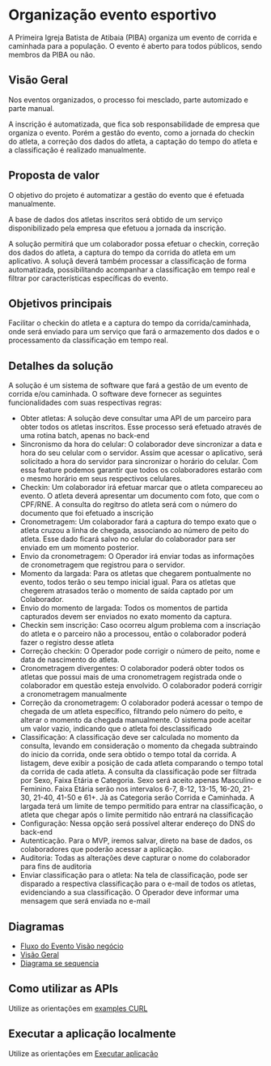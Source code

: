 # Organização evento esportivo
A Primeira Igreja Batista de Atibaia (PIBA) organiza um evento de corrida e caminhada para a população. O evento é aberto para todos públicos, sendo membros da PIBA ou não.

## Visão Geral
Nos eventos organizados, o processo foi mesclado, parte automizado e parte manual.

A inscrição é automatizada, que fica sob responsabilidade de empresa que organiza o evento. Porém a gestão do evento, como a jornada do checkin do atleta, a correção dos dados do atleta, a captação do tempo do atleta e a classificação é realizado manualmente.

## Proposta de valor
O objetivo do projeto é automatizar a gestão do evento que é efetuada manualmente.

A base de dados dos atletas inscritos será obtido de um serviço disponibilizado pela empresa que efetuou a jornada da inscrição.

A solução permitirá que um colaborador possa efetuar o checkin, correção dos dados do atleta, a captura do tempo da corrida do atleta em um aplicativo. A soluçã deverá também processar a classificação de forma automatizada, possibilitando acompanhar a classificação em tempo real e filtrar por características específicas do evento.

## Objetivos principais
Facilitar o checkin do atleta e a captura do tempo da corrida/caminhada, onde será enviado para um serviço que fará o armazemento dos dados e o processamento da classificação em tempo real.

## Detalhes da solução
A solução é um sistema de software que fará a gestão de um evento de corrida e/ou caminhada. O software deve fornecer as seguintes funcionalidades com suas respectivas regras:
 * Obter atletas: A solução deve consultar uma API de um parceiro para obter todos os atletas inscritos. Esse processo será efetuado através de uma rotina batch, apenas no back-end
 * Sincronismo da hora do celular: O colaborador deve sincronizar a data e hora do seu celular com o servidor. Assim que acessar o aplicativo, será solicitado a hora do servidor para sincronizar o horário do celular. Com essa feature podemos garantir que todos os colaboradores estarão com o mesmo horário em seus respectivos celulares.
 * Checkin: Um colaborador irá efetuar marcar que o atleta compareceu ao evento. O atleta deverá apresentar um documento com foto, que com o CPF/RNE. A consulta do regitrso do atleta será com o número do documento que foi efetuado a inscrição
 * Cronometragem: Um colaborador fará a captura do tempo exato que o atleta cruzou a linha de chegada, associando ao número de peito do atleta. Esse dado ficará salvo no celular do colaborador para ser enviado em um momento posterior.
 * Envio da cronometragem: O Operador irá enviar todas as informações de cronometragem que registrou para o servidor.
 * Momento da largada: Para os atletas que chegarem pontualmente no evento, todos terão o seu tempo inicial igual. Para os atletas que chegerem atrasados terão o momento de saída captado por um Colaborador.
 * Envio do momento de largada: Todos os momentos de partida capturados devem ser enviados no exato momento da captura.
 * Checkin sem inscrição: Caso ocorreu algum problema com a inscriação do atleta e o parceiro não a processou, então o colaborador poderá fazer o registro desse atleta
 * Correção checkin: O Operador pode corrigir o número de peito, nome e data de nascimento do atleta.
 * Cronometragem divergentes: O colaborador poderá obter todos os atletas que possui mais de uma cronometragem registrada onde o colaborador em questão esteja envolvido. O colaborador poderá corrigir a cronometragem manualmente
 * Correção da cronometragem: O colaborador poderá acessar o tempo de chegada de um atleta específico, filtrando pelo número do peito, e alterar o momento da chegada manualmente. O sistema pode aceitar um valor vazio, indicando que o atleta foi desclassificado
 * Classificação: A classificação deve ser calculada no momento da consulta, levando em consideração o momento da chegada subtraindo do inicio da corrida, onde sera obtido o tempo total da corrida. A listagem, deve exibir a posição de cada atleta comparando o tempo total da corrida de cada atleta. A consulta da classificação pode ser filtrada por Sexo, Faixa Etária e Categoria. Sexo será aceito apenas Masculino e Feminino. Faixa Etária serão nos intervalos 6-7, 8-12, 13-15, 16-20, 21-30, 21-40, 41-50 e 61+. Jà as Categoria serão Corrida e Caminhada. A largada terá um limite de tempo permitido para entrar na classificação, o atleta que chegar após o limite permitido não entrará na classificação
 * Configuração: Nessa opção será possível alterar endereço do DNS do back-end
 * Autenticação. Para o MVP, iremos salvar, direto na base de dados, os colaboradores que poderão acessar a aplicação.
 * Auditoria: Todas as alterações deve capturar o nome do colaborador para fins de auditoria
 * Enviar classificação para o atleta: Na tela de classificação, pode ser disparado a respectiva classificação para o e-mail de todos os atletas, evidenciando a sua classificação. O Operador deve informar uma mensagem que será enviada no e-mail

## Diagramas
 - [Fluxo do Evento Visão negócio](designer/diagrams/business_event_flow.md)
 - [Visão Geral](designer/diagrams/conteiner_diagram.md)
 - [Diagrama se sequencia](designer/diagrams/sequence_general.md)

## Como utilizar as APIs
Utilize as orientações em [examples CURL](designer/contracts/exemples_curl.md) 

## Executar a aplicação localmente
Utilize as orientações em [Executar aplicação](./designer/execute_api.md) 